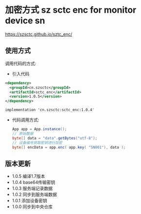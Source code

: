 # 加密方式  sz sctc enc for monitor device sn

 https://szsctc.github.io/sztc_enc/

## 使用方式

调用代码的方式:

*  引入代码

```xml
<dependency>
  <groupId>cn.szsctc</groupId>
  <artifactId>sctc_enc</artifactId>
  <version>1.0.5</version>
</dependency>
```

```xml
implementation 'cn.szsctc:sctc_enc:1.0.4'
```
* 代码调用方式:

    ```java
    App app = App.instance();
    // 原始数据
    byte[] data = "data".getBytes("utf-8");
    // 设备编号获取密钥进行加密
    byte[] encData = app.enc( app.key( "SN001"), data );
    ```

## 版本更新

- 1.0.5 编译1.7版本
- 1.0.4 base64传输密钥
- 1.0.3 服务端记录数据
- 1.0.2 同步到服务端数据
- 1.0.1 添加设备密钥
- 1.0.0 同步到中央仓库

